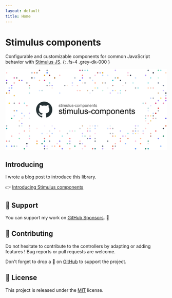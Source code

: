 ```yaml
---
layout: default
title: Home
---
```


# Stimulus components

Configurable and customizable components for common JavaScript behavior with [Stimulus JS](https://stimulus.hotwired.dev/).
{: .fs-4 .grey-dk-000 }

![](screenshot.png)

## Introducing

I wrote a blog post to introduce this library.

👉 [Introducing Stimulus components](https://guillaumebriday.fr/introducing-stimulus-components)


## 🍻 Support

You can support my work on [GitHub Sponsors](https://github.com/sponsors/guillaumebriday). 🙏

## 👷 Contributing

Do not hesitate to contribute to the controllers by adapting or adding features ! Bug reports or pull requests are welcome.

Don't forget to drop a 🌟 on [GitHub](https://github.com/stimulus-components/stimulus-components) to support the project.

## 📝 License

This project is released under the [MIT](https://opensource.org/licenses/MIT) license.
